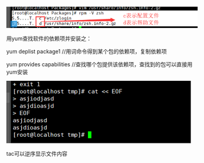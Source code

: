 ![1553519286798](./image/1553519286798.png)



用yum查找软件的依赖项并安装之：

yum deplist package1		//用词命令得到某个包的依赖项，复制依赖项

yum provides capabilities 	//查找哪个包提供该依赖项，查找到的包可以直接用yum安装	 

![1553569569305](./image/1553569569305.png)

tac可以逆序显示文件内容

